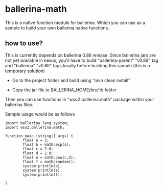 # ballerina-math

This is a native function module for ballerina. Which you can use as a sample to build your own ballerina native functions.

## how to use?

This is currently depends on ballerina 0.89 release. Since ballerina jars are not yet available in nexus, you'll have to build "ballerina-parent" "v0.89" tag and "ballerina" "v0.89" tags locally before building this sample.(this is a temporary solution)

 - Go to the project folder and build using "mvn clean install"

 - Copy the jar file to BALLERINA_HOME/bre/lib folder

Then you can use functions in "wso2.ballerina.math" package within your ballerina files.

Sample usage would be as follows

```
import ballerina.lang.system;
import wso2.ballerina.math;

function main (string[] args) {
        float a = 2;
        float b = math:exp(a);
        float c = 2.0;
        float d = 2.0;
        float e = math:pow(c,d);
        float f = math:random();
        system:println(b);
        system:println(e);
        system:println(f);

}

```

